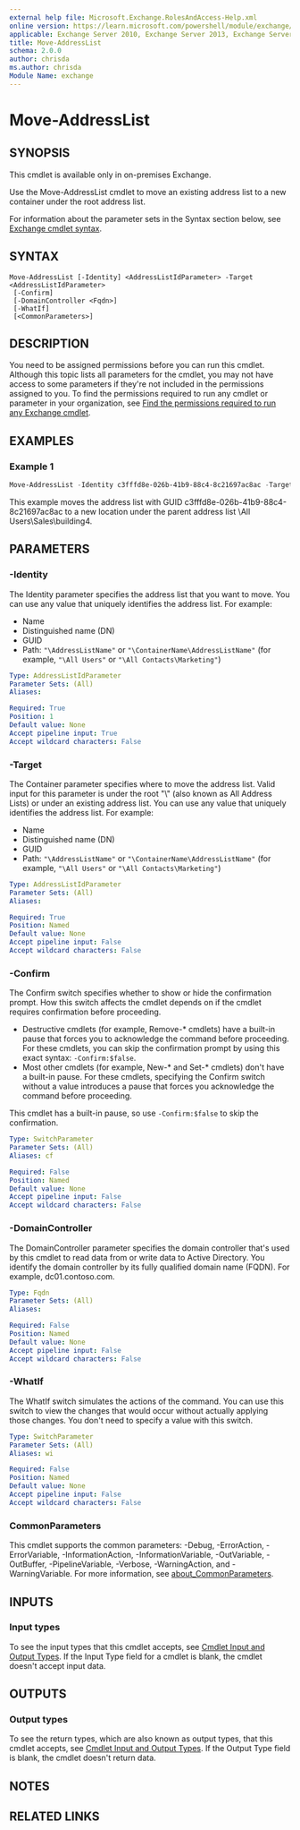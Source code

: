```yaml
---
external help file: Microsoft.Exchange.RolesAndAccess-Help.xml
online version: https://learn.microsoft.com/powershell/module/exchange/move-addresslist
applicable: Exchange Server 2010, Exchange Server 2013, Exchange Server 2016, Exchange Server 2019
title: Move-AddressList
schema: 2.0.0
author: chrisda
ms.author: chrisda
Module Name: exchange
---
```


# Move-AddressList

## SYNOPSIS
This cmdlet is available only in on-premises Exchange.

Use the Move-AddressList cmdlet to move an existing address list to a new container under the root address list.

For information about the parameter sets in the Syntax section below, see [Exchange cmdlet syntax](https://learn.microsoft.com/powershell/exchange/exchange-cmdlet-syntax).

## SYNTAX

```
Move-AddressList [-Identity] <AddressListIdParameter> -Target <AddressListIdParameter>
 [-Confirm]
 [-DomainController <Fqdn>]
 [-WhatIf]
 [<CommonParameters>]
```

## DESCRIPTION
You need to be assigned permissions before you can run this cmdlet. Although this topic lists all parameters for the cmdlet, you may not have access to some parameters if they're not included in the permissions assigned to you. To find the permissions required to run any cmdlet or parameter in your organization, see [Find the permissions required to run any Exchange cmdlet](https://learn.microsoft.com/powershell/exchange/find-exchange-cmdlet-permissions).

## EXAMPLES

### Example 1
```powershell
Move-AddressList -Identity c3fffd8e-026b-41b9-88c4-8c21697ac8ac -Target "\All Users\Sales\building4"
```

This example moves the address list with GUID c3fffd8e-026b-41b9-88c4-8c21697ac8ac to a new location under the parent address list \\All Users\\Sales\\building4.

## PARAMETERS

### -Identity
The Identity parameter specifies the address list that you want to move. You can use any value that uniquely identifies the address list. For example:

- Name
- Distinguished name (DN)
- GUID
- Path: `"\AddressListName"` or `"\ContainerName\AddressListName"` (for example, `"\All Users"` or `"\All Contacts\Marketing"`)

```yaml
Type: AddressListIdParameter
Parameter Sets: (All)
Aliases:

Required: True
Position: 1
Default value: None
Accept pipeline input: True
Accept wildcard characters: False
```

### -Target
The Container parameter specifies where to move the address list. Valid input for this parameter is under the root "\\" (also known as All Address Lists) or under an existing address list. You can use any value that uniquely identifies the address list. For example:

- Name
- Distinguished name (DN)
- GUID
- Path: `"\AddressListName"` or `"\ContainerName\AddressListName"` (for example, `"\All Users"` or `"\All Contacts\Marketing"`)

```yaml
Type: AddressListIdParameter
Parameter Sets: (All)
Aliases:

Required: True
Position: Named
Default value: None
Accept pipeline input: False
Accept wildcard characters: False
```

### -Confirm
The Confirm switch specifies whether to show or hide the confirmation prompt. How this switch affects the cmdlet depends on if the cmdlet requires confirmation before proceeding.

- Destructive cmdlets (for example, Remove-\* cmdlets) have a built-in pause that forces you to acknowledge the command before proceeding. For these cmdlets, you can skip the confirmation prompt by using this exact syntax: `-Confirm:$false`.
- Most other cmdlets (for example, New-\* and Set-\* cmdlets) don't have a built-in pause. For these cmdlets, specifying the Confirm switch without a value introduces a pause that forces you acknowledge the command before proceeding.

This cmdlet has a built-in pause, so use `-Confirm:$false` to skip the confirmation.

```yaml
Type: SwitchParameter
Parameter Sets: (All)
Aliases: cf

Required: False
Position: Named
Default value: None
Accept pipeline input: False
Accept wildcard characters: False
```

### -DomainController
The DomainController parameter specifies the domain controller that's used by this cmdlet to read data from or write data to Active Directory. You identify the domain controller by its fully qualified domain name (FQDN). For example, dc01.contoso.com.

```yaml
Type: Fqdn
Parameter Sets: (All)
Aliases:

Required: False
Position: Named
Default value: None
Accept pipeline input: False
Accept wildcard characters: False
```

### -WhatIf
The WhatIf switch simulates the actions of the command. You can use this switch to view the changes that would occur without actually applying those changes. You don't need to specify a value with this switch.

```yaml
Type: SwitchParameter
Parameter Sets: (All)
Aliases: wi

Required: False
Position: Named
Default value: None
Accept pipeline input: False
Accept wildcard characters: False
```

### CommonParameters
This cmdlet supports the common parameters: -Debug, -ErrorAction, -ErrorVariable, -InformationAction, -InformationVariable, -OutVariable, -OutBuffer, -PipelineVariable, -Verbose, -WarningAction, and -WarningVariable. For more information, see [about_CommonParameters](https://go.microsoft.com/fwlink/p/?LinkID=113216).

## INPUTS

### Input types
To see the input types that this cmdlet accepts, see [Cmdlet Input and Output Types](https://go.microsoft.com/fwlink/p/?LinkId=616387). If the Input Type field for a cmdlet is blank, the cmdlet doesn't accept input data.

## OUTPUTS

### Output types
To see the return types, which are also known as output types, that this cmdlet accepts, see [Cmdlet Input and Output Types](https://go.microsoft.com/fwlink/p/?LinkId=616387). If the Output Type field is blank, the cmdlet doesn't return data.

## NOTES

## RELATED LINKS
